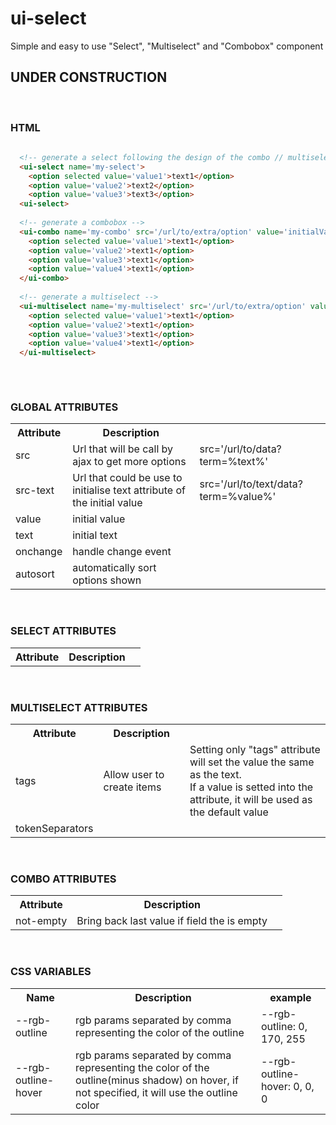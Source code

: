 # ui-select
Simple and easy to use "Select", "Multiselect" and "Combobox" component

## UNDER CONSTRUCTION


<br>

### HTML

```HTML
  
  <!-- generate a select following the design of the combo // multiselect -->
  <ui-select name='my-select'>
    <option selected value='value1'>text1</option>
    <option value='value2'>text2</option>
    <option value='value3'>text3</option>
  <ui-select>
  
  <!-- generate a combobox -->
  <ui-combo name='my-combo' src='/url/to/extra/option' value='initialValue' text='initialText' not-empty>
    <option selected value='value1'>text1</option>
    <option value='value2'>text1</option>
    <option value='value3'>text1</option>
    <option value='value4'>text1</option>
  </ui-combo>
  
  <!-- generate a multiselect -->
  <ui-multiselect name='my-multiselect' src='/url/to/extra/option' value='initialValue' text='initialText'>
    <option selected value='value1'>text1</option>
    <option value='value2'>text1</option>
    <option value='value3'>text1</option>
    <option value='value4'>text1</option>
  </ui-multiselect>
  
```


<br>

### GLOBAL ATTRIBUTES

<table>
  <tr>
    <th>Attribute</th>
    <th>Description</th>
    <th></th>
  </tr>
  <tr>
    <td>src</td>
    <td>Url that will be call by ajax to get more options</td>
    <td>src='/url/to/data?term=%text%'</td>
  </tr>
  <tr>
    <td>src-text</td>
    <td>Url that could be use to initialise text attribute of the initial value</td>
    <td>src='/url/to/text/data?term=%value%'</td>
  </tr>
  <tr>
    <td>value</td>
    <td>initial value</td>
    <td></td>
  </tr>
  <tr>
    <td>text</td>
    <td>initial text</td>
    <td></td>
  </tr>
  <tr>
    <td>onchange</td>
    <td>handle change event</td>
    <td></td>
  </tr>
  <tr>
    <td>autosort</td>
    <td>automatically sort options shown</td>
    <td></td>
  </tr>
</table>


<br>

### SELECT ATTRIBUTES

<table>
  <tr>
    <th>Attribute</th>
    <th>Description</th>
    <th></th>
  </tr>
</table>


<br>

### MULTISELECT ATTRIBUTES

<table>
  <tr>
    <th>Attribute</th>
    <th>Description</th>
    <th></th>
  </tr>
  <tr>
    <td>tags</td>
    <td>Allow user to create items</td>
    <td>
        Setting only "tags" attribute will set the value the same as the text.
        <br>
        If a value is setted into the attribute, it will be used as the default value
    </td>
  </tr>
  <tr>
    <td>tokenSeparators</td>
    <td></td>
    <td></td>
  </tr>
</table>


<br>

### COMBO ATTRIBUTES

<table>
  <tr>
    <th>Attribute</th>
    <th>Description</th>
    <th></th>
  </tr>
  <tr>
    <td>not-empty</td>
    <td>Bring back last value if field the is empty</td>
    <td><ui-combo not-empty></ui-combo></td>
  </tr>
</table>


<br>

### CSS VARIABLES

<table>
  <tr>
    <th>Name</th>
    <th>Description</th>
    <th>example</th>
  </tr>
  <tr>
    <td>--rgb-outline</td>
    <td>rgb params separated by comma representing the color of the outline</td>
    <td>--rgb-outline: 0, 170, 255</td>
  </tr>
  <tr>
    <td>--rgb-outline-hover</td>
    <td>rgb params separated by comma representing the color of the outline(minus shadow) on hover, if not specified, it will use the outline color</td>
    <td>--rgb-outline-hover: 0, 0, 0</td>
  </tr>
</table>
